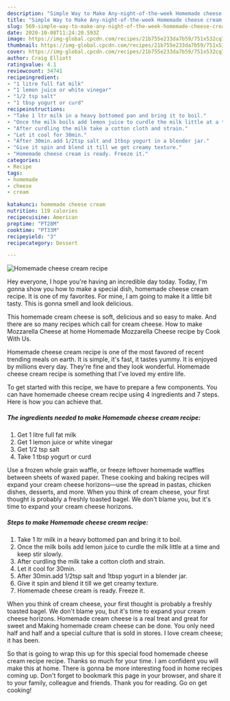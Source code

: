 ```yaml
---
description: "Simple Way to Make Any-night-of-the-week Homemade cheese cream recipe"
title: "Simple Way to Make Any-night-of-the-week Homemade cheese cream recipe"
slug: 569-simple-way-to-make-any-night-of-the-week-homemade-cheese-cream-recipe
date: 2020-10-08T11:24:20.593Z
image: https://img-global.cpcdn.com/recipes/21b755e233da7b59/751x532cq70/homemade-cheese-cream-recipe-recipe-main-photo.jpg
thumbnail: https://img-global.cpcdn.com/recipes/21b755e233da7b59/751x532cq70/homemade-cheese-cream-recipe-recipe-main-photo.jpg
cover: https://img-global.cpcdn.com/recipes/21b755e233da7b59/751x532cq70/homemade-cheese-cream-recipe-recipe-main-photo.jpg
author: Craig Elliott
ratingvalue: 4.1
reviewcount: 34741
recipeingredient:
- "1 litre full fat milk"
- "1 lemon juice or white vinegar"
- "1/2 tsp salt"
- "1 tbsp yogurt or curd"
recipeinstructions:
- "Take 1 ltr milk in a heavy bottomed pan and bring it to boil."
- "Once the milk boils add lemon juice to curdle the milk little at a time and keep stir slowly."
- "After curdling the milk take a cotton cloth and strain."
- "Let it cool for 30min."
- "After 30min.add 1/2tsp salt and 1tbsp yogurt in a blender jar."
- "Give it spin and blend it till we get creamy texture."
- "Homemade cheese cream is ready. Freeze it."
categories:
- Recipe
tags:
- homemade
- cheese
- cream

katakunci: homemade cheese cream 
nutrition: 119 calories
recipecuisine: American
preptime: "PT28M"
cooktime: "PT33M"
recipeyield: "3"
recipecategory: Dessert

---
```



![Homemade cheese cream recipe](https://img-global.cpcdn.com/recipes/21b755e233da7b59/751x532cq70/homemade-cheese-cream-recipe-recipe-main-photo.jpg)

Hey everyone, I hope you're having an incredible day today. Today, I'm gonna show you how to make a special dish, homemade cheese cream recipe. It is one of my favorites. For mine, I am going to make it a little bit tasty. This is gonna smell and look delicious.

This homemade cream cheese is soft, delicious and so easy to make. And there are so many recipes which call for cream cheese. How to make Mozzarella Cheese at home Homemade Mozzarella Cheese recipe by Cook With Us.

Homemade cheese cream recipe is one of the most favored of recent trending meals on earth. It is simple, it's fast, it tastes yummy. It is enjoyed by millions every day. They're fine and they look wonderful. Homemade cheese cream recipe is something that I've loved my entire life.


To get started with this recipe, we have to prepare a few components. You can have homemade cheese cream recipe using 4 ingredients and 7 steps. Here is how you can achieve that.

<!--inarticleads1-->

##### The ingredients needed to make Homemade cheese cream recipe:

1. Get 1 litre full fat milk
1. Get 1 lemon juice or white vinegar
1. Get 1/2 tsp salt
1. Take 1 tbsp yogurt or curd


Use a frozen whole grain waffle, or freeze leftover homemade waffles between sheets of waxed paper. These cooking and baking recipes will expand your cream cheese horizons—use the spread in pastas, chicken dishes, desserts, and more. When you think of cream cheese, your first thought is probably a freshly toasted bagel. We don&#39;t blame you, but it&#39;s time to expand your cream cheese horizons. 

<!--inarticleads2-->

##### Steps to make Homemade cheese cream recipe:

1. Take 1 ltr milk in a heavy bottomed pan and bring it to boil.
1. Once the milk boils add lemon juice to curdle the milk little at a time and keep stir slowly.
1. After curdling the milk take a cotton cloth and strain.
1. Let it cool for 30min.
1. After 30min.add 1/2tsp salt and 1tbsp yogurt in a blender jar.
1. Give it spin and blend it till we get creamy texture.
1. Homemade cheese cream is ready. Freeze it.


When you think of cream cheese, your first thought is probably a freshly toasted bagel. We don&#39;t blame you, but it&#39;s time to expand your cream cheese horizons. Homemade cream cheese is a real treat and great for sweet and Making homemade cream cheese can be done. You only need half and half and a special culture that is sold in stores. I love cream cheese; it has been. 

So that is going to wrap this up for this special food homemade cheese cream recipe recipe. Thanks so much for your time. I am confident you will make this at home. There is gonna be more interesting food in home recipes coming up. Don't forget to bookmark this page in your browser, and share it to your family, colleague and friends. Thank you for reading. Go on get cooking!
